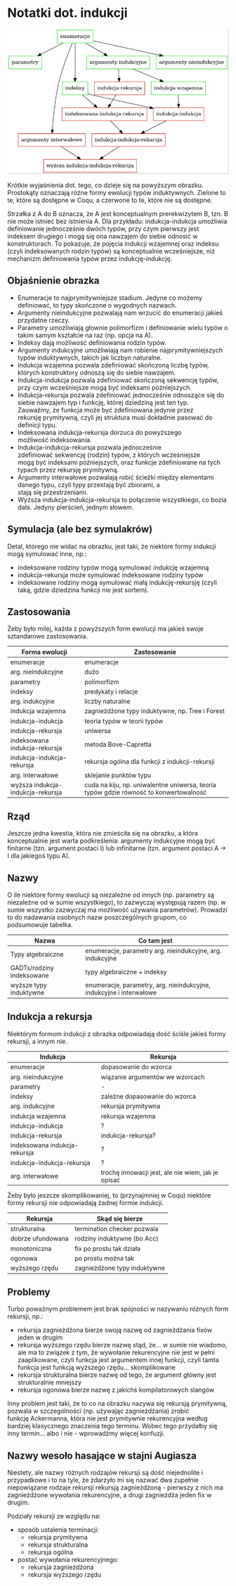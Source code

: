 # Notatki dot. indukcji

![indukcja](indukcja.jpg "No eluwina, nie spodziewałeś się takiego opisu, prawda?")

Krótkie wyjaśnienia dot. tego, co dzieje się na powyższym obrazku. Prostokąty oznaczają różne formy ewolucji typów induktywnych. Zielone to te, które są dostępne w Coqu, a czerwone to te, które nie są dostępne.

Strzałka z A do B oznacza, że A jest konceptualnym prerekwizytem B, tzn. B nie może istnieć bez istnienia A. Dla przykładu: indukcja-indukcja umożliwia definiowanie jednocześnie dwóch typów, przy czym pierwszy jest indeksem drugiego i mogą się ona nawzajem do siebie odnosić w konstruktorach. To pokazuje, że pojęcia indukcji wzajemnej oraz indeksu (czyli indeksowanych rodzin typów) są konceptualnie wcześniejsze, niż mechanizm definiowania typów przez indukcję-indukcję.

## Objaśnienie obrazka

- Enumeracje to najprymitywniejsze stadium. Jedyne co możemy definiować, to typy skończone o wygodnych nazwach.
- Argumenty nieindukcyjne pozwalają nam wrzucić do enumeracji jakieś przydatne rzeczy.
- Parametry umożliwiają głownie polimorfizm i definiowanie wielu typów o takim samym kształcie na raz (np. opcja na A).
- Indeksy dają możliwość definiowania rodzin typów.
- Argumenty indukcyjne umożliwiają nam robienie najprymitywniejszych typów induktywnych, takich jak liczbyn naturalne.
- Indukcja wzajemna pozwala zdefiniować skończoną liczbę typów, których konstruktory odnoszą się do siebie nawzajem.
- Indukcja-indukcja pozwala zdefiniować skończoną sekwencję typów, przy czym wcześniejsze mogą być indeksami późniejszych.
- Indukcja-rekursja pozwala zdefiniować jednocześnie odnoszące się do siebie nawzajem typ i funkcję, której dziedziną jest ten typ. Zauważmy, że funkcja może być zdefiniowana jedynie przez rekursję prymitywną, czyli jej struktura musi dokładnie pasować do definicji typu.
- Indeksowana indukcja-rekursja dorzuca do powyższego możliwość indeksowania.
- Indukcja-indukcja-rekursja pozwala jednocześnie zdefiniować sekwencję (rodzin) typów, z których wcześniejsze mogą być indeksami późniejszych, oraz funkcje zdefiniowane na tych typach przez rekursję prymitywną.
- Argumenty interwałowe pozwalają robić ścieżki między elementami danego typu, czyli typy przestają być zbiorami, a stają się przestrzeniami.
- Wyższa indukcja-indukcja-rekursja to połączenie wszystkiego, co bozia dała. Jedyny pierścień, jednym słowem.

## Symulacja (ale bez symulakrów)

Detal, którego nie widać na obrazku, jest taki, że niektóre formy indukcji mogą symulować inne, np.:
- indeksowane rodziny typów mogą symulować indukcję wzajemną
- indukcja-rekursja może symulować indeksowane rodziny typów
- indeksowane rodziny mogą symulować małą indukcję-rekursję (czyli taką, gdzie dziedzina funkcji nie jest sortem).

## Zastosowania

Żeby było milej, każda z powyższych form ewolucji ma jakieś swoje sztandarowe zastosowania.

| Forma ewolucji                | Zastosowanie
| ----------------------------- |-------------------------|
| enumeracje                    | enumeracje                    |
| arg. nieindukcyjne            | dużo                          |
| parametry                     | polimorfizm                   |
| indeksy                       | predykaty i relacje           |
| arg. indukcyjne               | liczby naturalne              |
| indukcja wzajemna             | zagnieżdżone typy induktywne, np. Tree i Forest |
| indukcja-indukcja             | teoria typów w teorii typów   |
| indukcja-rekursja             | uniwersa                      |
| indeksowana indukcja-rekursja | metoda Bove-Capretta          |
| indukcja-indukcja-rekursja    | rekursja ogólna dla funkcji z indukcji-rekursji |
| arg. interwałowe              | sklejanie punktów typu        |
| wyższa indukcja-indukcja-rekursja | cuda na kiju, np. uniwalentne uniwersa, teoria typów gdzie równość to konwertowalność |

## Rząd

Jeszcze jedna kwestia, która nie zmieściła się na obrazku, a która konceptualnie jest warta podkreślenia: argumenty indukcyjne mogą być finitarne  (tzn. argument postaci I) lub infinitarne (tzn. argument postaci A -> I dla jakiegoś typu A).

## Nazwy

O ile niektóre formy ewolucji są niezależne od innych (np. parametry są niezależne od w sumie wszystkiego), to zazwyczaj występują razem (np. w sumie wszystko zazwyczaj ma możliwość używania parametrów). Prowadzi to do nadawania osobnych nazw poszczególnych grupom, co podsumowuje tabelka.

| Nazwa                     | Co tam jest                   |
| ------------------------- | ----------------------------- |
| Typy algebraiczne         | enumeracje, parametry arg. nieindukcyjne, arg. indukcyjne |
| GADTs/rodziny indeksowane | typy algebraiczne + indeksy   |
| wyższe typy induktywne    | enumeracje, parametry, arg. nieindukcyjne, indukcyjne i interwałowe |

## Indukcja a rekursja

Niektórym formom indukcji z obrazka odpowiadają dość ściśle jakieś formy rekursji, a innym nie.

| Indukcja                      | Rekursja                      |
| ----------------------------- |------------------------------ |
| enumeracje                    | dopasowanie do wzorca         |
| arg. nieindukcyjne            | wiązanie argumentów we wzorcach |
| parametry                     | -                             |
| indeksy                       | zależne dopasowanie do wzorca |
| arg. indukcyjne               | rekursja prymitywna           |
| indukcja wzajemna             | rekursja wzajemna             |
| indukcja-indukcja             | ?                             |
| indukcja-rekursja             | indukcja-rekursja?            |
| indeksowana indukcja-rekursja | ?                             |
| indukcja-indukcja-rekursja    | ?                             |
| arg. interwałowe              | trochę innowacji jest, ale nie wiem, jak je opisać |

Żeby było jeszcze skomplikowaniej, to (przynajmniej w Coqu) niektóre formy rekursji nie odpowiadają żadnej formie indukcji.

| Rekursja                      | Skąd się bierze               |
| ----------------------------- | ----------------------------- |
| strukturalna                  | termination checker pozwala   |
| dobrze ufundowana             | rodziny induktywne (bo Acc)   |
| monotoniczna                  | fix po prostu tak działa      |
| ogonowa                       | po prostu można tak           |
| wyższego rzędu                | zagnieżdżone typy induktywne  |

## Problemy

Turbo poważnym problemem jest brak spójności w nazywaniu różnych form rekursji, np.:
- rekursja zagnieżdżona bierze swoją nazwę od zagnieżdżania fixów jeden w drugim
- rekursja wyższego rzędu bierze nazwę stąd, że... w sumie nie wiadomo, ale ma to związek z tym, że wywołanie rekurencyjne nie jest w pełni zaaplikowane, czyli funkcja jest argumentem innej funkcji, czyli tamta funkcja jest funkcją wyższego rzędu... skomplikowane
- rekursja strukturalna bierze nazwę od tego, że argument główny jest strukturalnie mniejszy
- rekursja ogonowa bierze nazwę z jakichś kompilatorowych slangów

Inny problem jest taki, że to co na obrazku nazywa się rekursją prymitywną, pozwala w szczególności (np. używając zagnieżdżania) zrobić funkcję Ackermanna, która nie jest prymitywnie rekurencyjna według bardziej klasycznego znaczenia tego terminu. Wobec tego przydałby się inny termin... albo i nie - wprowadźmy więcej konfuzji.

## Nazwy wesoło hasające w stajni Augiasza

Niestety, ale nazwy różnych rodzajów rekursji są dość niejednolite i przypadkowe i to na tyle, że zdarzyło mi się nazwać dwa zupełnie niepowiązane rodzaje rekursji rekursją zagnieżdżoną - pierwszy z nich ma zagnieżdżone wywołania rekurencyjne, a drugi zagnieżdża jeden fix w drugim.

Podziały rekursji ze względu na:
- sposób ustalenia terminacji:
  - rekursja prymitywna
  - rekursja strukturalna
  - rekursja ogólna
- postać wywołania rekurencyjnego:
  - rekursja zagnieżdżona
  - rekursja wyższego rzędu
